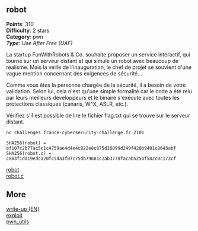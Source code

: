 ## robot
**Points**: 310  
**Difficulty**: 2 stars  
**Category**: pwn  
***Type**: Use After Free (UAF)*

La startup FunWithRobots & Co. souhaite proposer un service interactif, qui tourne sur un serveur distant et qui simule un robot avec beaucoup de réalisme. Mais la veille de l'inauguration, le chef de projet se souvient d'une vague mention concernant des exigences de sécurité...

Comme vous êtes la personne chargée de la sécurité, il a besoin de votre validation. Selon lui, cela n'est qu'une simple formalité car le code a été relu par leurs meilleurs développeurs et le binaire s'exécute avec toutes les protections classiques (canaris, W^X, ASLR, etc.).

Vérifiez s'il est possible de lire le fichier flag.txt qui se trouve sur le serveur distant.

`nc challenges.france-cybersecurity-challenge.fr 2101`

`SHA256(robot) = ef107c2b77ac5c1c4759ae4d4e4c822e8c875d16099d249f420b9401c8643abf`  
`SHA256(robot.c) = c863f1dd19edca20fc5da3f07c75db79681c2ab3778facab525bf582c0c173cf`

[robot](./robot)  
[robot.c](./robot.c)  

## More
[write-up (EN)](./robot_WU.md)  
[exploit](./exploit.py)  
[pwn_utils](./pwn_utils.py)

